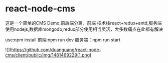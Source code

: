 # react-node-cms
这是一个简单的CMS Demo,前后端分离，前端 技术栈react+redux+antd,服务端使用nodejs,数据库mongodb,redux部分使用相当灵活，大多数痛点在此都有解决

use:npm install
    前端:npm run dev
    服务端：npm run start

![](https://github.com/duanguang/react-node-cms/client/public/img/1481469229(1.png) 



